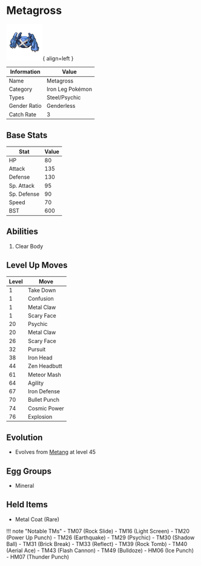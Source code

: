 # Metagross

![Metagross](../images/pokemon/376.png){ align=left }

| Information | Value |
|------------|--------|
| Name | Metagross |
| Category | Iron Leg Pokémon |
| Types | Steel/Psychic |
| Gender Ratio | Genderless |
| Catch Rate | 3 |

## Base Stats

| Stat | Value |
|------|-------|
| HP | 80 |
| Attack | 135 |
| Defense | 130 |
| Sp. Attack | 95 |
| Sp. Defense | 90 |
| Speed | 70 |
| BST | 600 |

## Abilities
1. Clear Body

## Level Up Moves
| Level | Move |
|-------|------|
| 1 | Take Down |
| 1 | Confusion |
| 1 | Metal Claw |
| 1 | Scary Face |
| 20 | Psychic |
| 20 | Metal Claw |
| 26 | Scary Face |
| 32 | Pursuit |
| 38 | Iron Head |
| 44 | Zen Headbutt |
| 61 | Meteor Mash |
| 64 | Agility |
| 67 | Iron Defense |
| 70 | Bullet Punch |
| 74 | Cosmic Power |
| 76 | Explosion |

## Evolution
- Evolves from [Metang](375-metang.md) at level 45

## Egg Groups
- Mineral

## Held Items
- Metal Coat (Rare)

!!! note "Notable TMs"
    - TM07 (Rock Slide)
    - TM16 (Light Screen)
    - TM20 (Power Up Punch)
    - TM26 (Earthquake)
    - TM29 (Psychic)
    - TM30 (Shadow Ball)
    - TM31 (Brick Break)
    - TM33 (Reflect)
    - TM39 (Rock Tomb)
    - TM40 (Aerial Ace)
    - TM43 (Flash Cannon)
    - TM49 (Bulldoze)
    - HM06 (Ice Punch)
    - HM07 (Thunder Punch)
